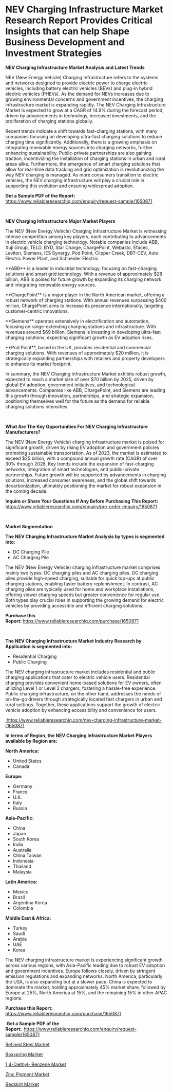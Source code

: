 <p><h1>NEV Charging Infrastructure Market Research Report Provides Critical Insights that can help Shape Business Development and Investment Strategies</h1></p><p><strong>NEV Charging Infrastructure Market Analysis and Latest Trends</strong></p>
<p><p>NEV (New Energy Vehicle) Charging Infrastructure refers to the systems and networks designed to provide electric power to charge electric vehicles, including battery electric vehicles (BEVs) and plug-in hybrid electric vehicles (PHEVs). As the demand for NEVs increases due to growing environmental concerns and government incentives, the charging infrastructure market is expanding rapidly. The NEV Charging Infrastructure Market is expected to grow at a CAGR of 14.9% during the forecast period, driven by advancements in technology, increased investments, and the proliferation of charging stations globally.</p><p>Recent trends indicate a shift towards fast-charging stations, with many companies focusing on developing ultra-fast charging solutions to reduce charging time significantly. Additionally, there is a growing emphasis on integrating renewable energy sources into charging networks, further enhancing sustainability. Public-private partnerships are also gaining traction, incentivizing the installation of charging stations in urban and rural areas alike. Furthermore, the emergence of smart charging solutions that allow for real-time data tracking and grid optimization is revolutionizing the way NEV charging is managed. As more consumers transition to electric vehicles, the NEV charging infrastructure will play a crucial role in supporting this evolution and ensuring widespread adoption.</p></p>
<p><strong>Get a Sample PDF of the Report:&nbsp;</strong> <a href="https://www.reliableresearchiq.com/enquiry/request-sample/1650871?utm_campaign=1138&utm_medium=2&utm_source=Github&utm_content=ia&utm_term=26092024&utm_id=nev-charging-infrastructure">https://www.reliableresearchiq.com/enquiry/request-sample/1650871</a></p>
<p>&nbsp;</p>
<p><strong>NEV Charging Infrastructure Major Market Players</strong></p>
<p><p>The NEV (New Energy Vehicle) Charging Infrastructure Market is witnessing intense competition among key players, each contributing to advancements in electric vehicle charging technology. Notable companies include ABB, Xuji Group, TELD, BYD, Star Charge, ChargePoint, Webasto, Efacec, Leviton, Siemens, IES Synergy, Pod Point, Clipper Creek, DBT-CEV, Auto Electric Power Plant, and Schneider Electric.</p><p>**ABB** is a leader in industrial technology, focusing on fast-charging solutions and smart grid technology. With a revenue of approximately $28 billion, ABB is poised for future growth by expanding its charging network and integrating renewable energy sources.</p><p>**ChargePoint** is a major player in the North American market, offering a robust network of charging stations. With annual revenues surpassing $400 million, ChargePoint aims to increase its presence internationally, targeting customer-centric innovations.</p><p>**Siemens** operates extensively in electrification and automation, focusing on range-extending charging stations and infrastructure. With revenues around $69 billion, Siemens is investing in developing ultra-fast charging solutions, expecting significant growth as EV adoption rises.</p><p>**Pod Point**, based in the UK, provides residential and commercial charging solutions. With revenues of approximately $20 million, it is strategically expanding partnerships with retailers and property developers to enhance its market footprint.</p><p>In summary, the NEV Charging Infrastructure Market exhibits robust growth, expected to reach a market size of over $70 billion by 2025, driven by global EV adoption, government initiatives, and technological advancements. Companies like ABB, ChargePoint, and Siemens are leading this growth through innovation, partnerships, and strategic expansion, positioning themselves well for the future as the demand for reliable charging solutions intensifies.</p></p>
<p>&nbsp;</p>
<p><strong>What Are The Key Opportunities For NEV Charging Infrastructure Manufacturers?</strong></p>
<p><p>The NEV (New Energy Vehicle) charging infrastructure market is poised for significant growth, driven by rising EV adoption and government policies promoting sustainable transportation. As of 2023, the market is estimated to exceed $25 billion, with a compound annual growth rate (CAGR) of over 30% through 2028. Key trends include the expansion of fast-charging networks, integration of smart technologies, and public-private partnerships. Future growth will be supported by advancements in charging solutions, increased consumer awareness, and the global shift towards decarbonization, ultimately positioning the market for robust expansion in the coming decade.</p></p>
<p><strong>Inquire or Share Your Questions If Any Before Purchasing This Report:</strong> <a href="https://www.reliableresearchiq.com/enquiry/pre-order-enquiry/1650871?utm_campaign=1138&utm_medium=2&utm_source=Github&utm_content=ia&utm_term=26092024&utm_id=nev-charging-infrastructure">https://www.reliableresearchiq.com/enquiry/pre-order-enquiry/1650871</a></p>
<p>&nbsp;</p>
<p><strong>Market Segmentation</strong></p>
<p><strong>The NEV Charging Infrastructure Market Analysis by types is segmented into:</strong></p>
<p><ul><li>DC Charging Pile</li><li>AC Charging Pile</li></ul></p>
<p><p>The NEV (New Energy Vehicle) charging infrastructure market comprises mainly two types: DC charging piles and AC charging piles. DC charging piles provide high-speed charging, suitable for quick top-ups at public charging stations, enabling faster battery replenishment. In contrast, AC charging piles are typically used for home and workplace installations, offering slower charging speeds but greater convenience for regular use. Both types play crucial roles in supporting the growing demand for electric vehicles by providing accessible and efficient charging solutions.</p></p>
<p><strong>Purchase this Report:&nbsp;</strong><a href="https://www.reliableresearchiq.com/purchase/1650871?utm_campaign=1138&utm_medium=2&utm_source=Github&utm_content=ia&utm_term=26092024&utm_id=nev-charging-infrastructure">https://www.reliableresearchiq.com/purchase/1650871</a></p>
<p>&nbsp;</p>
<p><strong>The NEV Charging Infrastructure Market Industry Research by Application is segmented into:</strong></p>
<p><ul><li>Residential Charging</li><li>Public Charging</li></ul></p>
<p><p>The NEV charging infrastructure market includes residential and public charging applications that cater to electric vehicle users. Residential charging provides convenient home-based solutions for EV owners, often utilizing Level 1 or Level 2 chargers, fostering a hassle-free experience. Public charging infrastructure, on the other hand, addresses the needs of on-the-go drivers through strategically located fast chargers in urban and rural settings. Together, these applications support the growth of electric vehicle adoption by enhancing accessibility and convenience for users.</p></p>
<p><a href="https://www.reliableresearchiq.com/nev-charging-infrastructure-market-r1650871?utm_campaign=1138&utm_medium=2&utm_source=Github&utm_content=ia&utm_term=26092024&utm_id=nev-charging-infrastructure">&nbsp;https://www.reliableresearchiq.com/nev-charging-infrastructure-market-r1650871</a></p>
<p><strong>In terms of Region, the NEV Charging Infrastructure Market Players available by Region are:</strong></p>
<p>
    <p> <strong> North America: </strong>
        <ul>
            <li>United States</li>
            <li>Canada</li>
        </ul>
        </p> 
    <p> <strong> Europe: </strong>
        <ul>
            <li>Germany</li>
            <li>France</li>
            <li>U.K.</li>
            <li>Italy</li>
            <li>Russia</li>
        </ul>
        </p> 
    <p> <strong> Asia-Pacific: </strong>
        <ul>
            <li>China</li>
            <li>Japan</li>
            <li>South Korea</li>
            <li>India</li>
            <li>Australia</li>
            <li>China Taiwan</li>
            <li>Indonesia</li>
            <li>Thailand</li>
            <li>Malaysia</li>
        </ul>
        </p> 
    <p> <strong> Latin America: </strong>
        <ul>
            <li>Mexico</li>
            <li>Brazil</li>
            <li>Argentina Korea</li>
            <li>Colombia</li>
        </ul>
        </p> 
    <p> <strong> Middle East & Africa: </strong>
        <ul>
            <li>Turkey</li>
            <li>Saudi</li>
            <li>Arabia</li>
            <li>UAE</li>
            <li>Korea</li>
        </ul>
    </p>
    </p>
<p><p>The NEV charging infrastructure market is experiencing significant growth across various regions, with Asia-Pacific leading due to robust EV adoption and government incentives. Europe follows closely, driven by stringent emission regulations and expanding networks. North America, particularly the USA, is also expanding but at a slower pace. China is expected to dominate the market, holding approximately 45% market share, followed by Europe at 25%, North America at 15%, and the remaining 15% in other APAC regions.</p></p>
<p><strong>Purchase this Report: </strong><a href="https://www.reliableresearchiq.com/purchase/1650871?utm_campaign=1138&utm_medium=2&utm_source=Github&utm_content=ia&utm_term=26092024&utm_id=nev-charging-infrastructure">https://www.reliableresearchiq.com/purchase/1650871</a></p>
<p>&nbsp;<strong>Get a Sample PDF of the Report:&nbsp;&nbsp;</strong><a href="https://www.reliableresearchiq.com/enquiry/request-sample/1650871?utm_campaign=1138&utm_medium=2&utm_source=Github&utm_content=ia&utm_term=26092024&utm_id=nev-charging-infrastructure">https://www.reliableresearchiq.com/enquiry/request-sample/1650871</a></p>
<p><strong></strong></p>
<p><p><a href="https://www.linkedin.com/pulse/refined-steel-market-global-insights-regional-analysis-8m7sc?utm_campaign=1138&utm_medium=2&utm_source=Github&utm_content=ia&utm_term=26092024&utm_id=nev-charging-infrastructure">Refined Steel Market</a></p><p><a href="https://issuu.com/reportprime-2/docs/boxspring-market-size-2030.pptx_b9bbabf49601e6?utm_campaign=1138&utm_medium=2&utm_source=Github&utm_content=ia&utm_term=26092024&utm_id=nev-charging-infrastructure">Boxspring Market</a></p><p><a href="https://github.com/Greiszane475/Market-Research-Report-List-1/blob/main/14-diethyl-benzene-market.md?utm_campaign=1138&utm_medium=2&utm_source=Github&utm_content=ia&utm_term=26092024&utm_id=nev-charging-infrastructure">1,4-Diethyl- Benzene Market</a></p><p><a href="https://www.linkedin.com/pulse/global-zinc-pigment-industry-research-report-competitive-ktglc?utm_campaign=1138&utm_medium=2&utm_source=Github&utm_content=ia&utm_term=26092024&utm_id=nev-charging-infrastructure">Zinc Pigment Market</a></p><p><a href="https://issuu.com/reportprime-2/docs/bedskirt-market-size-2030.pptx_8b6f42f630edca?utm_campaign=1138&utm_medium=2&utm_source=Github&utm_content=ia&utm_term=26092024&utm_id=nev-charging-infrastructure">Bedskirt Market</a></p></p>